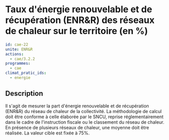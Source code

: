 # Taux d'énergie renouvelable et de récupération (ENR&R) des réseaux de chaleur sur le territoire (en %)
```yaml
id: cae-22
unite: ENR&R
actions:
  - cae/3.2.2
programmes:
  - cae
climat_pratic_ids:
  - energie
```
## Description
Il s'agit de mesurer la part d'énergie renouvelable et de récupération (ENR&R) du réseau de chaleur de la collectivité. La méthodologie de calcul doit être conforme à celle élaborée par le SNCU, reprise réglementairement dans le cadre de l'instruction fiscale ou le classement du réseau de chaleur. En présence de plusieurs réseaux de chaleur, une moyenne doit être réalisée. La valeur cible est fixée à 75%.




